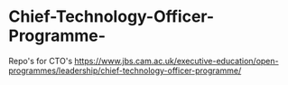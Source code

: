 # Chief-Technology-Officer-Programme-
Repo's for CTO's 
https://www.jbs.cam.ac.uk/executive-education/open-programmes/leadership/chief-technology-officer-programme/
